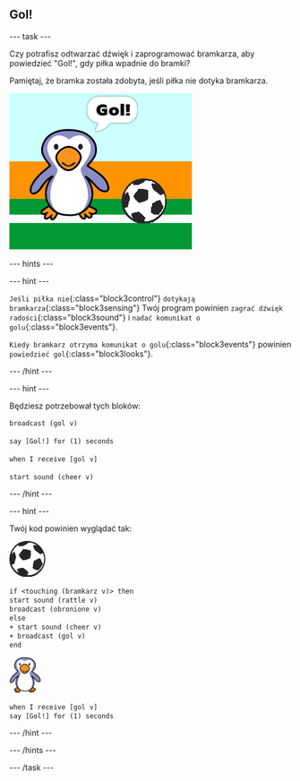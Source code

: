 ## Gol!

--- task ---

Czy potrafisz odtwarzać dźwięk i zaprogramować bramkarza, aby powiedzieć "Gol!", gdy piłka wpadnie do bramki?

Pamiętaj, że bramka została zdobyta, jeśli piłka nie dotyka bramkarza.

![zrzut ekranu](images/goalie-goal-test.png)

--- hints ---

--- hint ---

`Jeśli piłka nie`{:class="block3control"} `dotykają bramkarza`{:class="block3sensing"} Twój program powinien `zagrać dźwięk radości`{:class="block3sound"} i `nadać komunikat o golu`{:class="block3events"}.

`Kiedy bramkarz otrzyma komunikat o golu`{:class="block3events"} powinien `powiedzieć gol`{:class="block3looks"}.

--- /hint ---

--- hint ---

Będziesz potrzebował tych bloków:

```blocks3
broadcast (gol v)

say [Gol!] for (1) seconds

when I receive [gol v]

start sound (cheer v)
```

--- /hint ---

--- hint ---

Twój kod powinien wyglądać tak:

![duszek piłki](images/football-sprite.png)

```blocks3
if <touching (bramkarz v)> then
start sound (rattle v)
broadcast (obronione v)
else
+ start sound (cheer v)
+ broadcast (gol v)
end
```

![duszek bramkarza](images/goalie-sprite.png)

```blocks3
when I receive [gol v]
say [Gol!] for (1) seconds
```

--- /hint ---



--- /hints ---


--- /task ---
